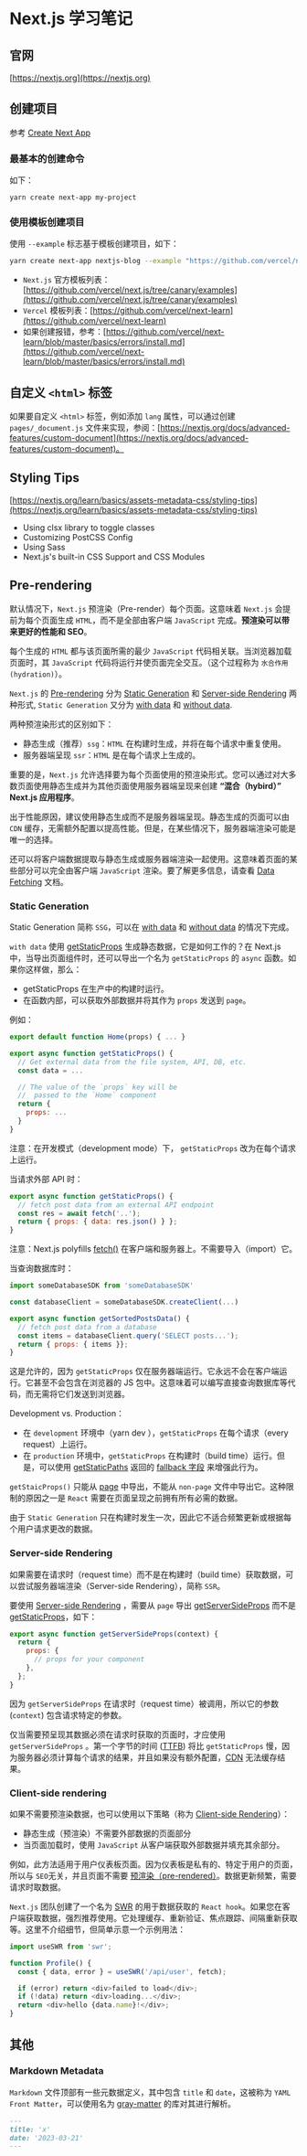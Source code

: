 # Next.js 学习笔记

## 官网

[https://nextjs.org](https://nextjs.org)

## 创建项目

参考 [Create Next App](https://nextjs.org/docs/api-reference/create-next-app)

### 最基本的创建命令

如下：
```
yarn create next-app my-project
```

### 使用模板创建项目

使用 `--example` 标志基于模板创建项目，如下：
```bash
yarn create next-app nextjs-blog --example "https://github.com/vercel/next-learn/tree/master/basics/learn-starter"
```

- `Next.js` 官方模板列表：[https://github.com/vercel/next.js/tree/canary/examples](https://github.com/vercel/next.js/tree/canary/examples)
- `Vercel` 模板列表：[https://github.com/vercel/next-learn](https://github.com/vercel/next-learn)
- 如果创建报错，参考：[https://github.com/vercel/next-learn/blob/master/basics/errors/install.md](https://github.com/vercel/next-learn/blob/master/basics/errors/install.md)

## 自定义 `<html>` 标签

如果要自定义 `<html>` 标签，例如添加 `lang` 属性，可以通过创建 `pages/_document.js` 文件来实现，参阅：[https://nextjs.org/docs/advanced-features/custom-document](https://nextjs.org/docs/advanced-features/custom-document)。

## Styling Tips

[https://nextjs.org/learn/basics/assets-metadata-css/styling-tips](https://nextjs.org/learn/basics/assets-metadata-css/styling-tips)

- Using clsx library to toggle classes
- Customizing PostCSS Config
- Using Sass
- Next.js's built-in CSS Support and CSS Modules

## Pre-rendering

默认情况下，`Next.js` 预渲染（Pre-render）每个页面。这意味着 `Next.js` 会提前为每个页面生成 `HTML`，而不是全部由客户端 `JavaScript` 完成。**预渲染可以带来更好的性能和 SEO**。

每个生成的 `HTML` 都与该页面所需的最少 `JavaScript` 代码相关联。当浏览器加载页面时，其 `JavaScript` 代码将运行并使页面完全交互。（这个过程称为 `水合作用(hydration)`）。

`Next.js` 的 [Pre-rendering](https://nextjs.org/docs/basic-features/pages#pre-rendering) 分为 [Static Generation](https://nextjs.org/docs/basic-features/pages#static-generation-recommended) 和 [Server-side Rendering](https://nextjs.org/docs/basic-features/pages#server-side-rendering) 两种形式, `Static Generation` 又分为 [with data](https://nextjs.org/docs/basic-features/pages#static-generation-with-data) 和 [without data](https://nextjs.org/docs/basic-features/pages#static-generation-with-data).

两种预渲染形式的区别如下：
  - 静态生成（推荐）`ssg`：`HTML` 在构建时生成，并将在每个请求中重复使用。
  - 服务器端呈现 `ssr`：`HTML` 是在每个请求上生成的。

重要的是，`Next.js` 允许选择要为每个页面使用的预渲染形式。您可以通过对大多数页面使用静态生成并为其他页面使用服务器端呈现来创建 **“混合（hybird）” Next.js 应用程序**。

出于性能原因，建议使用静态生成而不是服务器端呈现。静态生成的页面可以由 `CDN` 缓存，无需额外配置以提高性能。但是，在某些情况下，服务器端渲染可能是唯一的选择。

还可以将客户端数据提取与静态生成或服务器端渲染一起使用。这意味着页面的某些部分可以完全由客户端 `JavaScript` 渲染。要了解更多信息，请查看 [Data Fetching](https://nextjs.org/docs/basic-features/data-fetching/client-side) 文档。

### Static Generation

Static Generation 简称 `SSG`，可以在 [with data](https://nextjs.org/docs/basic-features/pages#static-generation-with-data) 和 [without data](https://nextjs.org/docs/basic-features/pages#static-generation-with-data) 的情况下完成。

`with data` 使用 [getStaticProps](https://nextjs.org/docs/basic-features/data-fetching#getstaticprops-static-generation) 生成静态数据，它是如何工作的？在 Next.js 中，当导出页面组件时，还可以导出一个名为 `getStaticProps` 的 `async` 函数。如果你这样做，那么：
- getStaticProps 在生产中的构建时运行。
- 在函数内部，可以获取外部数据并将其作为 `props` 发送到 `page`。

例如：
```js
export default function Home(props) { ... }

export async function getStaticProps() {
  // Get external data from the file system, API, DB, etc.
  const data = ...

  // The value of the `props` key will be
  //  passed to the `Home` component
  return {
    props: ...
  }
}
```
注意：在开发模式（development mode）下， `getStaticProps` 改为在每个请求上运行。

当请求外部 API 时：
```js
export async function getStaticProps() {
  // fetch post data from an external API endpoint
  const res = await fetch('..');
  return { props: { data: res.json() } };
}
```
注意：Next.js polyfills [fetch()](https://nextjs.org/docs/basic-features/supported-browsers-features) 在客户端和服务器上。不需要导入（import）它。

当查询数据库时：
```js
import someDatabaseSDK from 'someDatabaseSDK'

const databaseClient = someDatabaseSDK.createClient(...)

export async function getSortedPostsData() {
  // fetch post data from a database
  const items = databaseClient.query('SELECT posts...');
  return { props: { items }};
}
```
这是允许的，因为 `getStaticProps` 仅在服务器端运行。它永远不会在客户端运行。它甚至不会包含在浏览器的 JS 包中。这意味着可以编写直接查询数据库等代码，而无需将它们发送到浏览器。

Development vs. Production：
- 在 `development` 环境中（yarn dev ），`getStaticProps` 在每个请求（every request）上运行。
- 在 `production` 环境中，`getStaticProps` 在构建时（build time）运行。但是，可以使用 [getStaticPaths](https://nextjs.org/docs/basic-features/data-fetching#getstaticpaths-static-generation) 返回的 [fallback 字段](https://nextjs.org/docs/api-reference/data-fetching/get-static-paths#fallback-false) 来增强此行为。

`getStaicProps()` 只能从 [page](https://nextjs.org/docs/basic-features/pages) 中导出，不能从 `non-page` 文件中导出它。这种限制的原因之一是 `React` 需要在页面呈现之前拥有所有必需的数据。

由于 `Static Generation` 只在构建时发生一次，因此它不适合频繁更新或根据每个用户请求更改的数据。

### Server-side Rendering

如果需要在请求时（request time）而不是在构建时（build time）获取数据，可以尝试服务器端渲染（Server-side Rendering），简称 `SSR`。

要使用 [Server-side Rendering](https://nextjs.org/docs/basic-features/pages#server-side-rendering) ，需要从 `page` 导出 [getServerSideProps](https://nextjs.org/docs/basic-features/data-fetching#getserversideprops-server-side-rendering) 而不是 [getStaticProps](https://nextjs.org/docs/basic-features/data-fetching#getstaticprops-static-generation)，如下：
```js
export async function getServerSideProps(context) {
  return {
    props: {
      // props for your component
    },
  };
}
```

因为 `getServerSideProps` 在请求时（request time）被调用，所以它的参数 (`context`) 包含请求特定的参数。

仅当需要预呈现其数据必须在请求时获取的页面时，才应使用 `getServerSideProps` 。第一个字节的时间 ([TTFB](https://web.dev/time-to-first-byte/)) 将比 `getStaticProps` 慢，因为服务器必须计算每个请求的结果，并且如果没有额外配置，[CDN](https://vercel.com/docs/edge-network/overview) 无法缓存结果。

### Client-side rendering

如果不需要预渲染数据，也可以使用以下策略（称为 [Client-side Rendering](https://nextjs.org/docs/basic-features/data-fetching#fetching-data-on-the-client-side)）：
- 静态生成（预渲染）不需要外部数据的页面部分
- 当页面加载时，使用 `JavaScript` 从客户端获取外部数据并填充其余部分。

例如，此方法适用于用户仪表板页面。因为仪表板是私有的、特定于用户的页面，所以与 `SEO`无关，并且页面不需要 [预渲染（pre-rendered）](https://nextjs.org/docs/basic-features/pages#pre-rendering)。数据更新频繁，需要请求时取数据。

`Next.js` 团队创建了一个名为 [SWR](https://swr.vercel.app/) 的用于数据获取的 `React hook`。如果您在客户端获取数据，强烈推荐使用。它处理缓存、重新验证、焦点跟踪、间隔重新获取等。这里不介绍细节，但简单示意一个示例用法：
```js
import useSWR from 'swr';

function Profile() {
  const { data, error } = useSWR('/api/user', fetch);

  if (error) return <div>failed to load</div>;
  if (!data) return <div>loading...</div>;
  return <div>hello {data.name}!</div>;
}
```

## 其他

### Markdown Metadata

`Markdown` 文件顶部有一些元数据定义，其中包含 `title` 和 `date`，这被称为 `YAML Front Matter`，可以使用名为 [gray-matter](https://github.com/jonschlinkert/gray-matter) 的库对其进行解析。

```markdown
---
title: 'x'
date: '2023-03-21'
---
```
